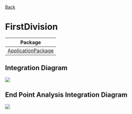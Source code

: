 

[Back](../README.md)

# FirstDivision

| Package |
----|
[ApplicationPackage](ApplicationPackage/README.md)|

## Integration Diagram
<img src="firstdivision/applicationpackage/integration0.svg">

## End Point Analysis Integration Diagram
<img src="firstdivision/applicationpackage/integrationepa.svg">

